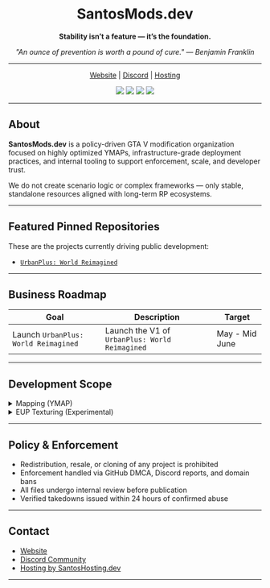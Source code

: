 <h1 align="center">SantosMods.dev</h1>

<p align="center"><strong>Stability isn’t a feature — it’s the foundation.</strong></p>
<p align="center"><em>"An ounce of prevention is worth a pound of cure." — Benjamin Franklin</em></p>

---

<p align="center">
  <a href="https://santosmods.dev">Website</a> |
  <a href="https://discord.gg/Zaa74kYNxG">Discord</a> |
  <a href="https://santoshosting.dev">Hosting</a>
</p>

<p align="center">
  <img src="https://img.shields.io/badge/status-active-blue" />
  <img src="https://img.shields.io/badge/main_project-UrbanPlus: World Reimagined-critical" />
  <img src="https://img.shields.io/badge/fivem-compatible-success" />
  <img src="https://img.shields.io/badge/enforcement-strict-red" />
</p>

---

## About

**SantosMods.dev** is a policy-driven GTA V modification organization focused on highly optimized YMAPs, infrastructure-grade deployment practices, and internal tooling to support enforcement, scale, and developer trust.

We do not create scenario logic or complex frameworks — only stable, standalone resources aligned with long-term RP ecosystems.

---

## Featured Pinned Repositories

These are the projects currently driving public development:

- [`UrbanPlus: World Reimagined`](https://github.com/SantosMods/UrbanPlus_World-Reimagined)

---

## Business Roadmap

| Goal                          | Description                                                   | Target       |
|------------------------------|---------------------------------------------------------------|--------------|
| Launch `UrbanPlus: World Reimagined` | Launch the V1 of `UrbanPlus: World Reimagined` | May - Mid June |

---

## Development Scope

<details>
<summary>Mapping (YMAP)</summary>

- High-performance, static-only map design  
- Modular layout for environment targeting  
</details>

<details>
<summary>EUP Texturing (Experimental)</summary>

- Internal-use tactical & patrol textures  
- Future public drops under restricted license  
</details>

---

## Policy & Enforcement

- Redistribution, resale, or cloning of any project is prohibited  
- Enforcement handled via GitHub DMCA, Discord reports, and domain bans  
- All files undergo internal review before publication  
- Verified takedowns issued within 24 hours of confirmed abuse

---

## Contact

- [Website](https://santosmods.dev)  
- [Discord Community](https://discord.gg/Zaa74kYNxG)  
- [Hosting by SantosHosting.dev](https://santoshosting.dev)

---

